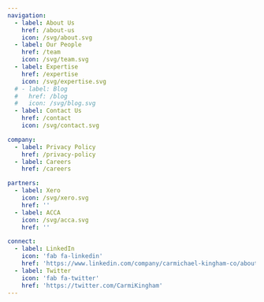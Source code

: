 ```yaml
---
navigation:
  - label: About Us
    href: /about-us
    icon: /svg/about.svg
  - label: Our People
    href: /team
    icon: /svg/team.svg
  - label: Expertise
    href: /expertise
    icon: /svg/expertise.svg
  # - label: Blog
  #   href: /blog
  #   icon: /svg/blog.svg
  - label: Contact Us
    href: /contact
    icon: /svg/contact.svg

company:
  - label: Privacy Policy
    href: /privacy-policy
  - label: Careers
    href: /careers

partners:
  - label: Xero
    icon: /svg/xero.svg
    href: ''
  - label: ACCA
    icon: /svg/acca.svg
    href: ''

connect:
  - label: LinkedIn
    icon: 'fab fa-linkedin'
    href: 'https://www.linkedin.com/company/carmichael-kingham-co/about/'
  - label: Twitter
    icon: 'fab fa-twitter'
    href: 'https://twitter.com/CarmiKingham'
---
```

